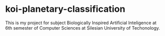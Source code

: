 # koi-planetary-classification

This is my project for subject Biologically Inspired Artificial Inteligence at 6th semester of Computer Sciences at Silesian University of Techonology.
